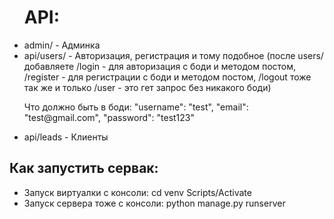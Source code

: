 <ul>
    <h1>
        API:
    </h1>
    <li>
        admin/ - Админка
    </li>
    <li>
        api/users/ - Авторизация, регистрация и тому подобное (после users/ добавляете /login - для авторизация с боди и методом постом, /register - для регистрации с боди и методом постом, /logout тоже так же и только /user - это гет запрос без никакого боди)
        <p>
            Что должно быть в боди:
                "username": "test",
                "email": "test@gmail.com",
                "password": "test123"
        </p>
    </li>
    <li>
        api/leads - Клиенты
    </li>
</ul>
<h2>
    Как запустить сервак:
</h2>
<ul>
    <li>
        Запуск виртуалки с консоли:
            cd venv 
            Scripts/Activate
    </li>
    <li>
        Запуск сервера тоже с консоли:
            python manage.py runserver
    </li>
</ul>